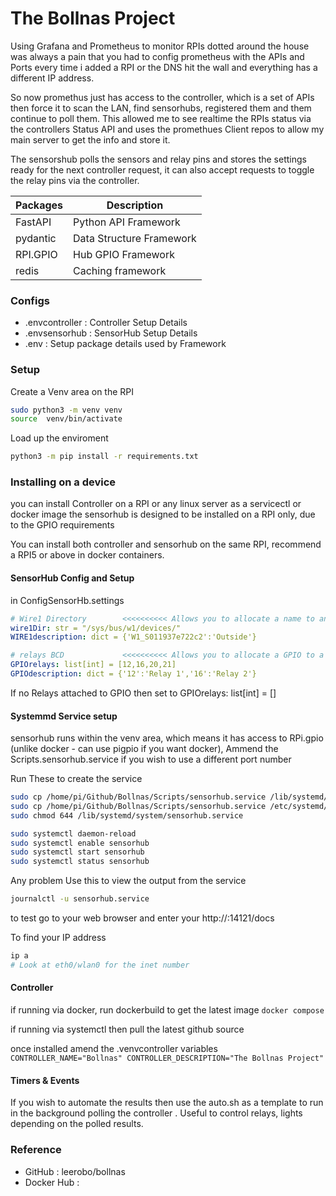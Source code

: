 # The Bollnas Project

Using Grafana and Prometheus to monitor RPIs dotted around the house was always a pain that you had to config prometheus with the APIs and Ports every time i added a RPI or the DNS hit the wall and everything has a different IP address.

So now promethus just has access to the controller,  which is a set of APIs then force it to scan the LAN,  find sensorhubs,  registered them and them continue to poll them.  This allowed me to see realtime the RPIs status via the controllers Status API and uses the promethues Client repos to allow my main server to get the info and store it. 

The sensorshub polls the sensors and relay pins and stores the settings ready for the next controller request,  it can also accept requests to toggle the relay pins via the controller.

| Packages | Description | 
| ----------- | ----------- |
| FastAPI | Python API Framework |
| pydantic | Data Structure Framework |
| RPI.GPIO | Hub GPIO Framework |
| redis | Caching framework |


### Configs
- .envcontroller : Controller Setup Details
- .envsensorhub  : SensorHub Setup Details
- .env : Setup package details used by Framework

### Setup
Create a Venv area on the RPI
``` bash
sudo python3 -m venv venv
source  venv/bin/activate
```

Load up the enviroment
``` bash
python3 -m pip install -r requirements.txt
```
### Installing on a device

you can install Controller on a RPI or any linux server as a servicectl or docker image
the sensorhub is designed to be installed on a RPI only, due to the GPIO requirements

You can install both controller and sensorhub on the same RPI,  recommend a RPI5 or above 
in docker containers.


#### SensorHub Config and Setup 

in ConfigSensorHb.settings
``` yml
# Wire1 Directory        <<<<<<<<<< Allows you to allocate a name to an ID
wire1Dir: str = "/sys/bus/w1/devices/"
WIRE1description: dict = {'W1_S011937e722c2':'Outside'}

# relays BCD             <<<<<<<<<< Allows you to allocate a GPIO to a name
GPIOrelays: list[int] = [12,16,20,21]
GPIOdescription: dict = {'12':'Relay 1','16':'Relay 2'}
```

If no Relays attached to GPIO then set to GPIOrelays: list[int] = [] 

#### Systemmd Service setup

sensorhub runs within the venv area, which means it has access to RPi.gpio (unlike docker - can use pigpio if you want docker), Ammend the Scripts.sensorhub.service if you wish to use a different port number

Run These to create the service 
``` bash
sudo cp /home/pi/Github/Bollnas/Scripts/sensorhub.service /lib/systemd/system/
sudo cp /home/pi/Github/Bollnas/Scripts/sensorhub.service /etc/systemd/system/
sudo chmod 644 /lib/systemd/system/sensorhub.service

sudo systemctl daemon-reload
sudo systemctl enable sensorhub
sudo systemctl start sensorhub
sudo systemctl status sensorhub
``` 

Any problem Use this to view the output from the service
``` bash
journalctl -u sensorhub.service

```

to test go to your web browser and enter your http://<RPi ip>:14121/docs

To find your IP address
``` bash
ip a
# Look at eth0/wlan0 for the inet number 
```



#### Controller
if running via docker,  run dockerbuild to get the latest image
`
docker compose 
`

if running via systemctl then pull the latest github source 

once installed amend the .venvcontroller variables
`
CONTROLLER_NAME="Bollnas"
CONTROLLER_DESCRIPTION="The Bollnas Project"
`

#### Timers & Events
If you wish to automate the results then use the auto.sh as a template to run in the background
polling the controller .  Useful to control relays, lights depending on the polled results.


### Reference
- GitHub : leerobo/bollnas
- Docker Hub :


